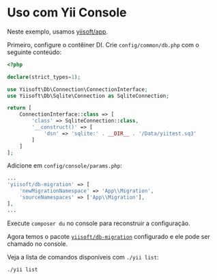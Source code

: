 # Uso com Yii Console

Neste exemplo, usamos [yiisoft/app](https://github.com/yiisoft/app).

Primeiro, configure o contêiner DI. Crie `config/common/db.php` com o seguinte conteúdo:

```php
<?php

declare(strict_types=1);

use Yiisoft\Db\Connection\ConnectionInterface;
use Yiisoft\Db\Sqlite\Connection as SqliteConnection;

return [
    ConnectionInterface::class => [
        'class' => SqliteConnection::class,
        '__construct()' => [
            'dsn' => 'sqlite:' . __DIR__ . '/Data/yiitest.sq3'
        ]
    ]
];
```

Adicione em `config/console/params.php`:

```php
...
'yiisoft/db-migration' => [
    'newMigrationNamespace' => 'App\\Migration',
    'sourceNamespaces' => ['App\\Migration'],
],
...
```

Execute `composer du` no console para reconstruir a configuração.

Agora temos o pacote [`yiisoft/db-migration`](https://github.com/yiisoft/db-migration) configurado e ele pode ser chamado no console.

Veja a lista de comandos disponíveis com `./yii list`:

```shell
./yii list
```
